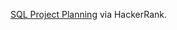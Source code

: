 <a href="https://www.hackerrank.com/challenges/sql-projects/problem" target="_blank">SQL Project Planning</a> via HackerRank.
